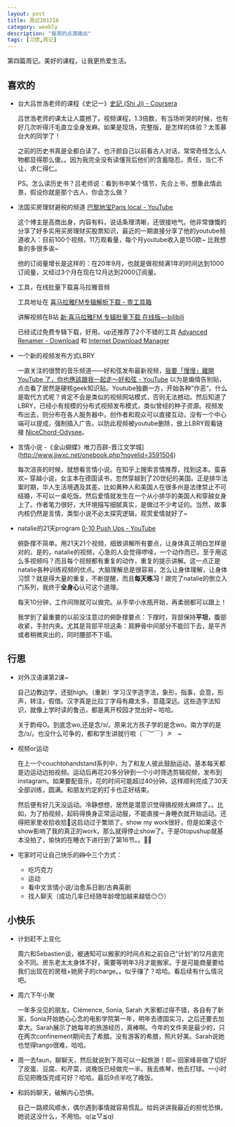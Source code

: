 ```yaml
---
layout: post
title: 周记201218
category: weekly
description: "每周的点滴输出"
tags: [习惯,周记]
---
```


第四篇周记。美好的课程，让我更热爱生活。


## 喜欢的

- 台大吕世浩老师的课程《史记一》[史記 (Shi Ji) - Coursera](https://www.coursera.org/learn/shiji)

  吕世浩老师的课太让人震撼了。视频课程，1.3倍数，有当场听哭的时候，也有好几次听得汗毛直立全身发麻。如果是现场，完整版，是怎样的体验？太羡慕台大的同学了！

  之前的历史书真是全都白读了。也汗颜自己以前看古人对话，常常奇怪怎么人物都显得那么傻。。因为我完全没有读懂背后他们的含蓄隐忍。责任，当仁不让，求仁得仁。

  PS。怎么读历史书？吕老师说：看到书中某个情节，先合上书，想象此情此景，假设你就是那个古人，你会怎么做？

- 法国买房理财避税的频道 [巴黎地宝Paris local - YouTube](https://www.youtube.com/channel/UCX-hhk8BSRudCId1sYk1l-A)

  这个博主是高商出身，内容有料，说话条理清晰，还很接地气。他非常慷慨的分享了好多实用买房理财买股票知识，最近的一期直接分享了他的youtube频道收入：目前100个视频，11万观看量，每个月youtube收入是150欧~ 比我想象的多很多诶~ 

  他的订阅量增长是这样的：在20年9月，也就是做视频满1年的时间达到1000订阅量，又经过3个月在现在12月达到2000订阅量。

- 工具，在线批量下载喜马拉雅音频

  工具地址在 [喜马拉雅FM专辑解析下载 - 壹工具箱](http://test2.onetool.vip/tool/parse/ximalaya.php)

  讲解视频在B站 [新·喜马拉雅FM 专辑批量下载 在线版~-bilibili](https://www.bilibili.com/video/BV19A411Y7CJ)  

  已经试过免费专辑下载，好用。up还推荐了2个不错的工具  [Advanced Renamer - Download](https://www.advancedrenamer.com/download) 和  [Internet Download Manager](https://www.internetdownloadmanager.com/)

- 一个新的视频发布方式LBRY 

  一直关注的很赞的音乐频道——好和弦发布最新视频，[我要「慢慢」離開 YouTube 了，你也應該跟我一起走～好和弦 - YouTube](https://www.youtube.com/watch?v=62zoHP6p1Lc) 以为是煽情告别贴，点击看了居然是硬核geek知识贴。Youtube独霸一方，开始各种”作恶“。什么是取代方式呢？肯定不会是类似的视频网站模式，否则无法撼动。然后知道了LBRY，已经小有规模的分布式视频发布模式，类似曾经的种子资源。视频发布出去，则分布在各人服务器中。创作者和观众可以直接互动，没有一个中心端可以提成，强制插入广告。以防此视频被youtube删除，放上LBRY观看链接 [NiceChord-Odysee](https://odysee.com/@NiceChord:5/youtube-8:0)。

- 言情小说 -《金山蝴蝶》唯刀百辟-晋江文学城](http://www.jjwxc.net/onebook.php?novelid=3591504)

  每次沮丧的时候，就想看言情小说。在知乎上搜索言情推荐，找到这本。蛮喜欢~ 穿越小说，女主本在德国读书，忽然穿越到了20世纪的美国。正是排华法案时期，华人生活境遇及其差。比如黄种人和美国人在很多州是法律禁止不可结婚，不可以一桌吃饭。然后爱情就发生在一个从小排华的美国人和穿越女身上了。作者笔力很好，大环境描写细腻真实，是做过不少考证的。当然，故事内核仍然是言情，类型小说不必太探究逻辑，观赏爱情就好了~

- natalie的21天program  [0-10 Push Ups - YouTube](https://www.youtube.com/watch?v=3z-2nyVCg98&t=1s)

  俯卧撑不简单。用21天21个视频，细致讲解所有要点，让身体真正明白怎样是对的。是的，natalie的视频，心急的人会觉得啰嗦，一个动作而已，至于用这么多视频吗？而且每个视频都有重复的动作，重复的提示讲解。这一点正是natalie各种训练视频的优点。大脑理解总是很容易，怎么让身体理解，让身体习惯？就是得大量的重复，不断提醒，而且**每天练习**！跟完了natalie的倒立入门系列，我终于**全身心**认可这个道理。

  每天10分钟，工作间隙就可以做完。从手举小水瓶开始，再柔弱都可以跟上！

  我学到了最重要的以前没注意过的俯卧撑要点：下撑时，背部保持**平坦**，腹部收紧，手肘内夹。尤其是背部平坦这条：肩胛骨中间部分不能凹下去，是平齐或者稍微突出的，同时腰部不下塌。

## 行思

- 对外汉语课第2课~

  自己边教边学，还挺high。（重新）学习汉字造字法，象形，指事，会意，形声，转注，假借。汉字真是比拉丁字母有趣太多，意蕴深远。这些造字法知识，就像上学时读的鲁迅，都是离开校园才觉出好~ 哈哈。

  关于韵母O。到底念wo,还是念/ɔ/。原来北方孩子学的是念wo。南方学的是念/ɔ/。也没什么可争的，都和学生讲就行啦（￣︶￣）↗　~ 

- 视频or运动

  在上一个couchtohandstand系列中，为了和友人彼此鼓励运动，基本每天都是边运动边拍视频。运动后再花20多分钟到一个小时筛选剪辑视频，发布到instagram。如果要配音乐，花的时间可能超过40分钟。这样顺利完成了30天全部训练，圆满。和朋友约定的打卡也正好结束。

  然后便有好几天没运动。冷静想想，居然是潜意识觉得搞视频太麻烦了。。比如，为了拍视频，起码得换身正常运动服，不能直接一身睡衣就开始运动。还得把家里收拾收拾🤣这启动过于繁琐了。show my work很好，但是如果这个show影响了我的真正的work，那么就得停止show了。于是0topushup就基本没拍了，愉快的在睡衣下进行到了第16节。。🤣🤣

- 宅家时可让自己快乐的~~四个~~三个方式：

  - 吃巧克力
  - 运动
  - 看中文言情小说/治愈系日剧/古典英剧 
  - 找人聊天（成功几率已经随年龄增加越来越低😶😶）

## 小快乐

- 计划赶不上变化

  周六和Sebastien谈，被通知可以搬家的时间点和之前自己“计划”的12月底完全不同。房东老太太身体不好，需要等明年3月才能搬家。于是可能商量要给我们出现在的房租+她房子的charge。。似乎赚了？哈哈。看后续有什么情况吧。

- 周六下午小聚

  一年多没见的朋友。Clémence, Sonia, Sarah 大家都过得不错，各自有了新家，Sonia开始她心心念的电影学院第一年，明年去德国实习，之后还要去加拿大。Sarah展示了她每年的旅游经历，真棒啊。今年的文件夹是最少的，只在两次confinement期间去了希腊。没有游客的希腊，照片好美。Sarah说她也觉得tango很难，哈哈。

- 周一去faun，聊聊天，然后就说到下周可以一起旅游！耶~ 回家峰哥做了切好了皮蛋、豆腐、和芹菜，说晚饭已经做完一半。我去练琴，他去打球。一小时后见把晚饭完成可好？哈哈。最后9点半吃了晚饭。

- 和妈妈聊天，破解内心恐惧。

  自己一路顺风顺水，偶尔遇到事情就容易慌乱。给妈讲讲我最近的担忧恐惧，她说这没什么，不用怕。q(≧▽≦q)




